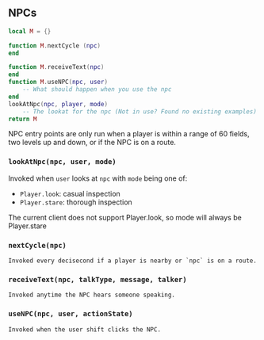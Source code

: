 ## NPCs
```lua
local M = {}

function M.nextCycle (npc)
end

function M.receiveText(npc)
end
function M.useNPC(npc, user)
    -- What should happen when you use the npc
end
lookAtNpc(npc, player, mode)
    -- The lookat for the npc (Not in use? Found no existing examples)
return M
```

NPC entry points are only run when a player is within a range of 60 fields, two levels up and down,
or if the NPC is on a route.

### `lookAtNpc(npc, user, mode)`
Invoked when `user` looks at `npc` with `mode` being one of:

* `Player.look`: casual inspection
* `Player.stare`: thorough inspection

<aside class="info">
The current client does not support Player.look, so mode will always be Player.stare
</aside>

### `nextCycle(npc)`
    Invoked every decisecond if a player is nearby or `npc` is on a route.

### `receiveText(npc, talkType, message, talker)`
    Invoked anytime the NPC hears someone speaking.

### `useNPC(npc, user, actionState)`
    Invoked when the user shift clicks the NPC.

